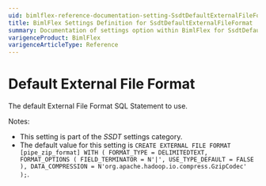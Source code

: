 ```yaml
---
uid: bimlflex-reference-documentation-setting-SsdtDefaultExternalFileFormat
title: BimlFlex Settings Definition for SsdtDefaultExternalFileFormat
summary: Documentation of settings option within BimlFlex for SsdtDefaultExternalFileFormat
varigenceProduct: BimlFlex
varigenceArticleType: Reference
---
```


# Default External File Format

The default External File Format SQL Statement to use.

Notes:

* This setting is part of the *SSDT* settings category.
* The default value for this setting is `CREATE EXTERNAL FILE FORMAT [pipe_zip_format]
    WITH (
        FORMAT_TYPE = DELIMITEDTEXT,
        FORMAT_OPTIONS (
            FIELD_TERMINATOR = N'|',
            USE_TYPE_DEFAULT = FALSE
        ),
        DATA_COMPRESSION = N'org.apache.hadoop.io.compress.GzipCodec'
    );`.